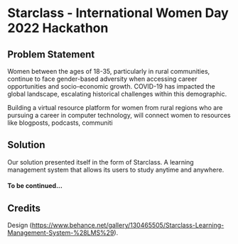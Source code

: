 # Starclass - International Women Day 2022 Hackathon

## Problem Statement

Women between the ages of 18-35, particularly in rural communities, continue to face gender-based adversity when accessing career opportunities and socio-economic growth.
 COVID-19 has impacted the global landscape, escalating historical challenges within this demographic.
 
 Building a virtual resource platform for women from rural regions who are pursuing
a career in computer technology, will connect women to resources like blogposts, podcasts, communiti

## Solution
Our solution presented itself in the form of Starclass. A learning management system that allows its users to study anytime and anywhere.

#### To be continued...

## Credits
Design (https://www.behance.net/gallery/130465505/Starclass-Learning-Management-System-%28LMS%29).
